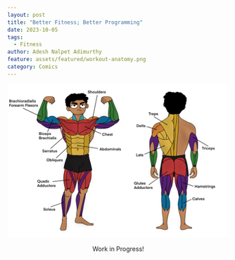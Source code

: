 ```yaml
---
layout: post
title: "Better Fitness; Better Programming"
date: 2023-10-05
tags:
  - Fitness
author: Adesh Nalpet Adimurthy
feature: assets/featured/workout-anatomy.png
category: Comics
---
```


<img class="center-image" src="../assets/featured/workout-anatomy.png" /> 
<p style="text-align: center;">Work in Progress! </p>